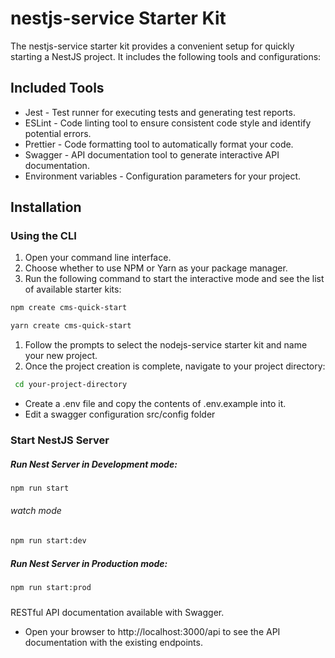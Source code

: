 # nestjs-service Starter Kit

The nestjs-service starter kit provides a convenient setup for quickly starting a NestJS project. It includes the
following tools and configurations:

## Included Tools

* Jest - Test runner for executing tests and generating test reports.
* ESLint - Code linting tool to ensure consistent code style and identify potential errors.
* Prettier - Code formatting tool to automatically format your code.
* Swagger - API documentation tool to generate interactive API documentation.
* Environment variables - Configuration parameters for your project.

## Installation

### Using the CLI

1. Open your command line interface.
2. Choose whether to use NPM or Yarn as your package manager.
3. Run the following command to start the interactive mode and see the list of available starter kits:

```sh
npm create cms-quick-start
```

```sh
yarn create cms-quick-start
```

1. Follow the prompts to select the nodejs-service starter kit and name your new project.
2. Once the project creation is complete, navigate to your project directory:

```sh
 cd your-project-directory
```

* Create a .env file and copy the contents of .env.example into it.
* Edit a swagger configuration src/config folder

### Start NestJS Server

##### Run Nest Server in Development mode:

```sh
npm run start
```

###### watch mode

```sh
npm run start:dev
```

##### Run Nest Server in Production mode:

```sh
npm run start:prod
```

###

RESTful API documentation available with Swagger.

* Open your browser to http://localhost:3000/api to see the API documentation
  with the existing endpoints.

